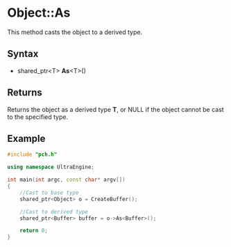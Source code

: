 # Object::As #
This method casts the object to a derived type.

## Syntax ##
- shared_ptr<T\> **As**<T\>()

## Returns ##
Returns the object as a derived type **T**, or NULL if the object cannot be cast to the specified type.

## Example ##
```c++
#include "pch.h"

using namespace UltraEngine;

int main(int argc, const char* argv[])
{
	//Cast to base type
	shared_ptr<Object> o = CreateBuffer();

	//Cast to derived type
	shared_ptr<Buffer> buffer = o->As<Buffer>();

	return 0;
}
```